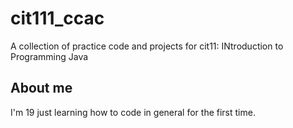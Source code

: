 # cit111_ccac
A collection of practice code and projects for cit11: INtroduction to Programming Java

## About me
I'm 19 just learning how to code in general for the first time.

